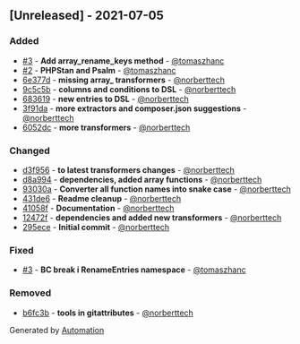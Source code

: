 ## [Unreleased] - 2021-07-05

### Added
- [#3](https://github.com/flow-php/flow/pull/3) - **Add array_rename_keys method** - [@tomaszhanc](https://github.com/tomaszhanc)
- [#2](https://github.com/flow-php/flow/pull/2) - **PHPStan and Psalm** - [@tomaszhanc](https://github.com/tomaszhanc)
- [6e377d](https://github.com/flow-php/flow/commit/6e377db63d1fc5517fce294851f76797ea96c520) - **missing array_ transformers** - [@norberttech](https://github.com/norberttech)
- [9c5c5b](https://github.com/flow-php/flow/commit/9c5c5be9a3a710e8e5bea33d70dc1d61b40d4759) - **columns and conditions to DSL** - [@norberttech](https://github.com/norberttech)
- [683619](https://github.com/flow-php/flow/commit/68361928e607df6ffda7ee6039e3675f23c864ab) - **new entries to DSL** - [@norberttech](https://github.com/norberttech)
- [3f91da](https://github.com/flow-php/flow/commit/3f91da762a6a099b6b7ad6c9abc77951a0e1afcd) - **more extractors and composer.json suggestions** - [@norberttech](https://github.com/norberttech)
- [6052dc](https://github.com/flow-php/flow/commit/6052dc269abf336caf9aed1524f2c5cb8d53e984) - **more transformers** - [@norberttech](https://github.com/norberttech)

### Changed
- [d3f956](https://github.com/flow-php/flow/commit/d3f956f9e3a52cee24e775d5fc631a40908f56b8) - **to latest transformers changes** - [@norberttech](https://github.com/norberttech)
- [d8a994](https://github.com/flow-php/flow/commit/d8a99459f44b616cb106ad3cad55976b23206b70) - **dependencies, added array functions** - [@norberttech](https://github.com/norberttech)
- [93030a](https://github.com/flow-php/flow/commit/93030ac133a3dcf30b83e5a41720957400cbd44a) - **Converter all function names into snake case** - [@norberttech](https://github.com/norberttech)
- [431de6](https://github.com/flow-php/flow/commit/431de6be6dea3cfabe6c67ff89dc5ddf45522273) - **Readme cleanup** - [@norberttech](https://github.com/norberttech)
- [41058f](https://github.com/flow-php/flow/commit/41058f480540825d630cdf6693dced82c7f586ce) - **Documentation** - [@norberttech](https://github.com/norberttech)
- [12472f](https://github.com/flow-php/flow/commit/12472f4b3b354430578a288e71649c4a8bc3b876) - **dependencies and added new transformers** - [@norberttech](https://github.com/norberttech)
- [295ece](https://github.com/flow-php/flow/commit/295ece19ce77cbd6d30d501a01bd24e0a72814ea) - **Initial commit** - [@norberttech](https://github.com/norberttech)

### Fixed
- [#3](https://github.com/flow-php/flow/pull/3) - **BC break i RenameEntries namespace** - [@tomaszhanc](https://github.com/tomaszhanc)

### Removed
- [b6fc3b](https://github.com/flow-php/flow/commit/b6fc3be43a05ac325716a783ed52c03ed61991fd) - **tools in gitattributes** - [@norberttech](https://github.com/norberttech)

Generated by [Automation](https://github.com/aeon-php/automation)